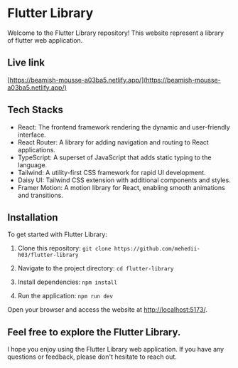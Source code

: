 # Flutter Library

Welcome to the Flutter Library repository! This website represent a library of flutter web application.

## Live link

[https://beamish-mousse-a03ba5.netlify.app/](https://beamish-mousse-a03ba5.netlify.app/)

## Tech Stacks

- React: The frontend framework rendering the dynamic and user-friendly interface.
- React Router: A library for adding navigation and routing to React applications.
- TypeScript: A superset of JavaScript that adds static typing to the language.
- Tailwind: A utility-first CSS framework for rapid UI development.
- Daisy UI: Tailwind CSS extension with additional components and styles.
- Framer Motion: A motion library for React, enabling smooth animations and transitions.

## Installation

To get started with Flutter Library:

1. Clone this repository: `git clone https://github.com/mehedii-h03/flutter-library`

2. Navigate to the project directory: `cd flutter-library`

3. Install dependencies: `npm install`

4. Run the application: `npm run dev`

Open your browser and access the website at [http://localhost:5173/](http://localhost:5173/).

## Feel free to explore the Flutter Library.

I hope you enjoy using the Flutter Library web application. If you have any questions or feedback, please don't hesitate to reach out.
